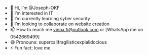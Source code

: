 - 👋 Hi, I’m @Joseph-OKF
- 👀 I’m interested in IT
- 🌱 I’m currently learning syber security
- 💞️ I’m looking to collaborate on website creation
- 📫 How to reach me vinox.fj@outlook.com or [WhatsApp me on 0542669499] 
- 😄 Pronouns: supercalifragilisticexpialidocious
- ⚡ Fun fact: love me

<!---
Joseph-OKF/Joseph-OKF is a ✨ special ✨ repository because its `README.md` (this file) appears on your GitHub profile.
You can click the Preview link to take a look at your changes.
--->
